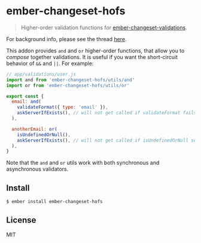 
# ember-changeset-hofs

> Higher-order validation functions for
> [ember-changeset-validations](https://github.com/DockYard/ember-changeset-validations).

For background info, please see the thread [here](https://github.com/DockYard/ember-changeset-validations/issues/97).

This addon provides `and` and `or` higher-order functions, that allow you to
*compose* together validations. It is useful if you want the short-circuit
behavior of `&&` and `||`. For example:

```js
// app/validations/user.js
import and from 'ember-changeset-hofs/utils/and'
import or from 'ember-changeset-hofs/utils/or'

export const {
  email: and(
    validateFormat({ type: 'email' }),
    askServerIfExists(), // will not get called if validateFormat fails
  ),

  anotherEmail: or(
    isUndefinedOrNull(),
    askServerIfExists(), // will not get called if isUndefinedOrNull succeeds
  ),
}
```

Note that the `and` and `or` utils work with both synchronous and asynchronous
validators.

## Install

```bash
$ ember install ember-changeset-hofs
```

## License

MIT

